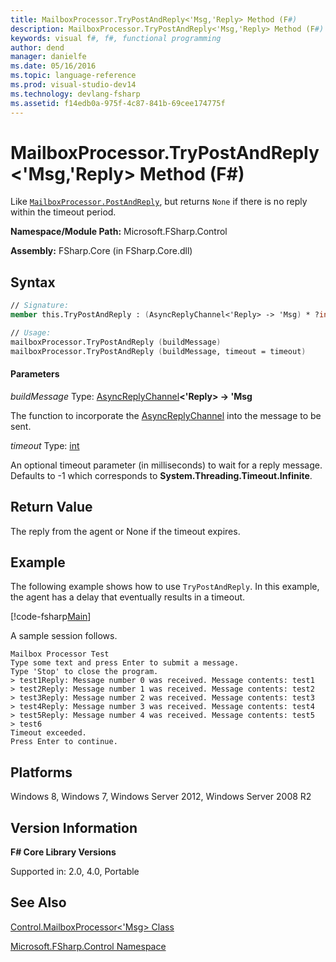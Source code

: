 ```yaml
---
title: MailboxProcessor.TryPostAndReply<'Msg,'Reply> Method (F#)
description: MailboxProcessor.TryPostAndReply<'Msg,'Reply> Method (F#)
keywords: visual f#, f#, functional programming
author: dend
manager: danielfe
ms.date: 05/16/2016
ms.topic: language-reference
ms.prod: visual-studio-dev14
ms.technology: devlang-fsharp
ms.assetid: f14edb0a-975f-4c87-841b-69cee174775f 
---
```


# MailboxProcessor.TryPostAndReply<'Msg,'Reply> Method (F#)

Like [`MailboxProcessor.PostAndReply`](https://msdn.microsoft.com/library/11842a52-ea51-45e8-86c4-72e887fedf71), but returns `None` if there is no reply within the timeout period.

**Namespace/Module Path:** Microsoft.FSharp.Control

**Assembly:** FSharp.Core (in FSharp.Core.dll)


## Syntax

```fsharp
// Signature:
member this.TryPostAndReply : (AsyncReplyChannel<'Reply> -> 'Msg) * ?int -> 'Reply option

// Usage:
mailboxProcessor.TryPostAndReply (buildMessage)
mailboxProcessor.TryPostAndReply (buildMessage, timeout = timeout)
```

#### Parameters
*buildMessage*
Type: [AsyncReplyChannel](https://msdn.microsoft.com/library/e32fd8ec-37dd-4e63-94a5-67709962d1d0)**&lt;'Reply&gt; -&gt;   'Msg**


The function to incorporate the [AsyncReplyChannel](https://msdn.microsoft.com/library/e32fd8ec-37dd-4e63-94a5-67709962d1d0) into the message to be sent.


*timeout*
Type: [int](https://msdn.microsoft.com/library/025d5455-3622-4ea5-9573-3ecbd4ee1375)


An optional timeout parameter (in milliseconds) to wait for a reply message. Defaults to -1 which corresponds to **System.Threading.Timeout.Infinite**.

## Return Value

The reply from the agent or None if the timeout expires.

## Example

The following example shows how to use `TryPostAndReply`. In this example, the agent has a delay that eventually results in a timeout.

[!code-fsharp[Main](~/samples/snippets/fsharp/mailboxprocessor/snippet16.fs)]

A sample session follows.

```
Mailbox Processor Test
Type some text and press Enter to submit a message.
Type 'Stop' to close the program.
> test1Reply: Message number 0 was received. Message contents: test1
> test2Reply: Message number 1 was received. Message contents: test2
> test3Reply: Message number 2 was received. Message contents: test3
> test4Reply: Message number 3 was received. Message contents: test4
> test5Reply: Message number 4 was received. Message contents: test5
> test6
Timeout exceeded.
Press Enter to continue.
```

## Platforms
Windows 8, Windows 7, Windows Server 2012, Windows Server 2008 R2


## Version Information
**F# Core Library Versions**

Supported in: 2.0, 4.0, Portable

## See Also
[Control.MailboxProcessor&#60;'Msg&#62; Class](Control.MailboxProcessor%5B%27Msg%5D-Class-%5BFSharp%5D.md)

[Microsoft.FSharp.Control Namespace](Microsoft.FSharp.Control-Namespace-%5BFSharp%5D.md)